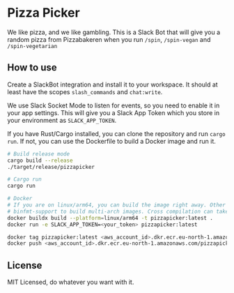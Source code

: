 # Pizza Picker

We like pizza, and we like gambling. This is a Slack Bot that will give you a random pizza from Pizzabakeren when you
run `/spin`, `/spin-vegan` and `/spin-vegetarian`

## How to use

Create a SlackBot integration and install it to your workspace. It should at least have the scopes `slash_commands` and
`chat:write`.

We use Slack Socket Mode to listen for events, so you need to enable it in your app settings. This will give you a Slack
App Token which you store in your environment as `SLACK_APP_TOKEN`.

If you have Rust/Cargo installed, you can clone the repository and run `cargo run`. If not, you can use the Dockerfile
to build a Docker image and run it.

```bash
# Build release mode
cargo build --release
./target/release/pizzapicker

# Cargo run
cargo run

# Docker
# If you are on linux/arm64, you can build the image right away. Other users need to install qemu-user-static and
# binfmt-support to build multi-arch images. Cross compilation can take a very long time.
docker buildx build --platform=linux/arm64 -t pizzapicker:latest .
docker run -e SLACK_APP_TOKEN=<your_token> pizzapicker:latest

docker tag pizzapicker:latest <aws_account_id>.dkr.ecr.eu-north-1.amazonaws.com/pizzapicker-prod:latest
docker push <aws_account_id>.dkr.ecr.eu-north-1.amazonaws.com/pizzapicker-prod:latest
```

## License

MIT Licensed, do whatever you want with it.
